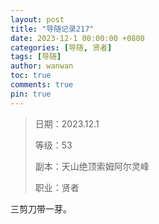 ```yaml
---
layout: post
title: "导随记录217"
date: 2023-12-1 00:00:00 +0800
categories: [导随, 贤者]
tags: [导随]
author: wanwan
toc: true
comments: true
pin: true
---
```

> 日期：2023.12.1
>
> 等级：53
>
> 副本：天山绝顶索姆阿尔灵峰
>
> 职业：贤者

三剪刀带一芽。